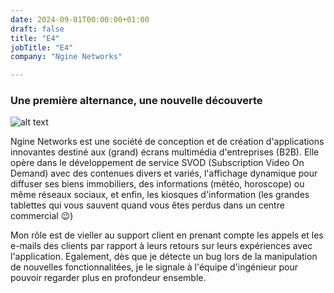 ```yaml
---
date: 2024-09-01T00:00:00+01:00
draft: false
title: "E4"
jobTitle: "E4"
company: "Ngine Networks"

---
```

### Une première alternance, une nouvelle découverte

![alt text](http://www.ngine.co/images/logo-transparent.png)

Ngine Networks est une société de conception et de création d'applications innovantes destiné aux (grand) écrans multimédia d'entreprises (B2B). Elle opère dans le développement de service SVOD (Subscription Video On Demand) avec des contenues divers et variés, l'affichage dynamique pour diffuser ses biens immobiliers, des informations (météo, horoscope) ou même réseaux sociaux, et enfin, les kiosques d'information (les grandes tablettes qui vous sauvent quand vous êtes perdus dans un centre commercial 😉)

Mon rôle est de vieller au support client en prenant compte les appels et les e-mails des clients par rapport à leurs retours sur leurs expériences avec l'application. Egalement, dès que je détecte un bug lors de la manipulation de nouvelles fonctionnalitées, je le signale à l'équipe d'ingénieur pour pouvoir regarder plus en profondeur ensemble.